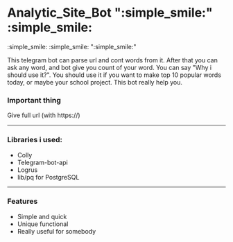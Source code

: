 # Analytic_Site_Bot ":simple_smile:" :simple_smile:
:simple_smile: :simple_smile: ":simple_smile:"

This telegram bot can parse url and cont words from it. After that you can ask any word, and bot give you count of your word. You can say "Why i should use it?". You should use it if you want to make top 10 popular words today, or maybe your school project. This bot really help you. 

### Important thing

Give full url (with https://)

___

### Libraries i used:
+ Colly
+ Telegram-bot-api
+ Logrus
+ lib/pq for PostgreSQL

___

### Features
+ Simple and quick
+ Unique functional
+ Really useful for somebody

